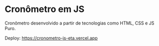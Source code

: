 # Cronômetro em JS
Cronômetro desenvolvido a partir de tecnologias como HTML, CSS e JS Puro.

Deploy: https://cronometro-js-eta.vercel.app
